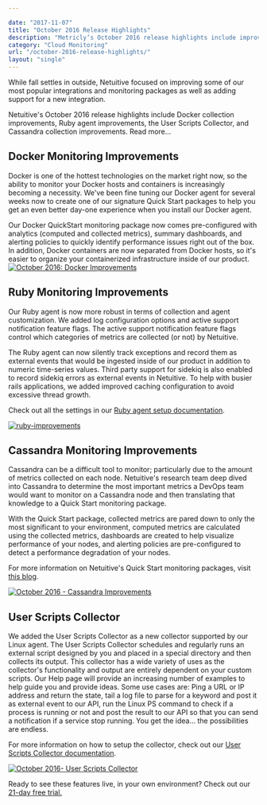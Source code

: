 ```yaml
---

date: "2017-11-07"
title: "October 2016 Release Highlights"
description: "Metricly’s October 2016 release highlights include improvements to Docker collection, our Ruby agent, the User Scripts Collector, and Cassandra collection."
category: "Cloud Monitoring"
url: "/october-2016-release-highlights/"
layout: "single"
---
```


While fall settles in outside, Netuitive focused on improving some of our most popular integrations and monitoring packages as well as adding support for a new integration.

Netuitive's October 2016 release highlights include Docker collection improvements, Ruby agent improvements, the User Scripts Collector, and Cassandra collection improvements. Read more...

Docker Monitoring Improvements
------------------------------

Docker is one of the hottest technologies on the market right now, so the ability to monitor your Docker hosts and containers is increasingly becoming a necessity. We've been fine tuning our Docker agent for several weeks now to create one of our signature Quick Start packages to help you get an even better day-one experience when you install our Docker agent.

Our Docker QuickStart monitoring package now comes pre-configured with analytics (computed and collected metrics), summary dashboards, and alerting policies to quickly identify performance issues right out of the box. In addition, Docker containers are now separated from Docker hosts, so it's easier to organize your containerized infrastructure inside of our product.\
[![October 2016: Docker Improvements](https://www.metricly.com/wp-content/uploads/2017/07/Docker-Improvments-1024x600.png)](https://www.metricly.com/wp-content/uploads/2017/07/Docker-Improvments.png)

Ruby Monitoring Improvements
----------------------------

Our Ruby agent is now more robust in terms of collection and agent customization. We added log configuration options and active support notification feature flags. The active support notification feature flags control which categories of metrics are collected (or not) by Netuitive.

The Ruby agent can now silently track exceptions and record them as external events that would be ingested inside of our product in addition to numeric time-series values. Third party support for sidekiq is also enabled to record sidekiq errors as external events in Netuitive. To help with busier rails applications, we added improved caching configuration to avoid excessive thread growth.

Check out all the settings in our [Ruby agent setup documentation](https://help.netuitive.com/Content/Datasources/Netuitive/ruby.htm).

[![ruby-improvements](https://www.metricly.com/wp-content/uploads/2017/07/Ruby-Improvements-1024x600.png)](https://www.metricly.com/wp-content/uploads/2017/07/Ruby-Improvements.png)

Cassandra Monitoring Improvements
---------------------------------

Cassandra can be a difficult tool to monitor; particularly due to the amount of metrics collected on each node. Netuitive's research team deep dived into Cassandra to determine the most important metrics a DevOps team would want to monitor on a Cassandra node and then translating that knowledge to a Quick Start monitoring package.

With the Quick Start package, collected metrics are pared down to only the most significant to your environment, computed metrics are calculated using the collected metrics, dashboards are created to help visualize performance of your nodes, and alerting policies are pre-configured to detect a performance degradation of your nodes.

For more information on Netuitive's Quick Start monitoring packages, visit [this blog](https://www.metricly.com/aws-monitoring-best-practices-using-pre-configured-dashboards).

[![October 2016 - Cassandra Improvements](https://www.metricly.com/wp-content/uploads/2017/07/Cassandra-Improvements.png)](https://www.metricly.com/wp-content/uploads/2017/07/Cassandra-Improvements.png)

User Scripts Collector
----------------------

We added the User Scripts Collector as a new collector supported by our Linux agent. The User Scripts Collector schedules and regularly runs an external script designed by you and placed in a special directory and then collects its output. This collector has a wide variety of uses as the collector's functionality and output are entirely dependent on your custom scripts. Our Help page will provide an increasing number of examples to help guide you and provide ideas. Some use cases are: Ping a URL or IP address and return the state, tail a log file to parse for a keyword and post it as external event to our API, run the Linux PS command to check if a process is running or not and post the result to our API so that you can send a notification if a service stop running. You get the idea... the possibilities are endless.

For more information on how to setup the collector, check out our [User Scripts Collector documentation](https://help.netuitive.com/Content/Integrations/user_scripts_collector.htm).

[![October 2016- User Scripts Collector](https://www.metricly.com/wp-content/uploads/2017/07/User-Scripts-Collector-1024x600.png)](https://www.metricly.com/wp-content/uploads/2017/07/User-Scripts-Collector.png)

Ready to see these features live, in your own environment? Check out our [21-day free trial.](https://www.metricly.com/signup)
